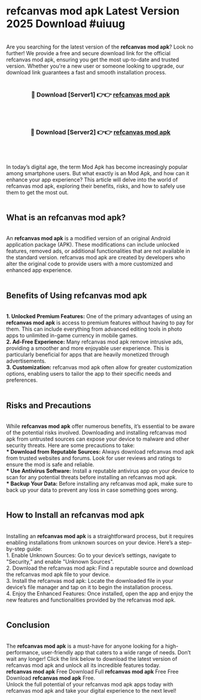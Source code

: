 # refcanvas mod apk Latest Version 2025 Download #uiuug<br>
<br>
Are you searching for the latest version of the <strong>refcanvas mod apk</strong>? Look no further! We provide a free and secure download link for the official refcanvas mod apk, ensuring you get the most up-to-date and trusted version. Whether you're a new user or someone looking to upgrade, our download link guarantees a fast and smooth installation process.
<br>
<br>
<div align="center">
<h3>🔴 Download [Server1] 👉👉 <a href="https://modyolo.store/refcanvas_mod_apk">refcanvas mod apk</a></h3><br>
<br>
<h3>🔴 Download [Server2] 👉👉 <a href="https://modyolo.store/=refcanvas_mod_apk">refcanvas mod apk</a></h3><br>
</div>
<br>
<br>
In today’s digital age, the term Mod Apk has become increasingly popular among smartphone users. But what exactly is an Mod Apk, and how can it enhance your app experience? This article will delve into the world of refcanvas mod apk, exploring their benefits, risks, and how to safely use them to get the most out.
<br>
<br>
<h2>What is an refcanvas mod apk?</h2>
<br>
An <strong>refcanvas mod apk</strong> is a modified version of an original Android application package (APK). These modifications can include unlocked features, removed ads, or additional functionalities that are not available in the standard version. refcanvas mod apk are created by developers who alter the original code to provide users with a more customized and enhanced app experience.
<br>
<br>
<h2>Benefits of Using refcanvas mod apk</h2>
<br>
<strong> 1. Unlocked Premium Features:</strong> One of the primary advantages of using an <strong>refcanvas mod apk</strong> is access to premium features without having to pay for them. This can include everything from advanced editing tools in photo apps to unlimited in-game currency in mobile games.
<br>
<strong> 2. Ad-Free Experience:</strong> Many refcanvas mod apk remove intrusive ads, providing a smoother and more enjoyable user experience. This is particularly beneficial for apps that are heavily monetized through advertisements.
<br>
<strong> 3. Customization:</strong> refcanvas mod apk often allow for greater customization options, enabling users to tailor the app to their specific needs and preferences.
<br>
<br>
<h2>Risks and Precautions</h2>
<br>
While <strong>refcanvas mod apk</strong> offer numerous benefits, it’s essential to be aware of the potential risks involved. Downloading and installing refcanvas mod apk from untrusted sources can expose your device to malware and other security threats. Here are some precautions to take:
<br>
<strong> * Download from Reputable Sources:</strong> Always download refcanvas mod apk from trusted websites and forums. Look for user reviews and ratings to ensure the mod is safe and reliable.
<br>
<strong> * Use Antivirus Software:</strong> Install a reputable antivirus app on your device to scan for any potential threats before installing an refcanvas mod apk.
<br>
<strong> * Backup Your Data:</strong> Before installing any refcanvas mod apk, make sure to back up your data to prevent any loss in case something goes wrong.
<br>
<br>
<h2>How to Install an refcanvas mod apk</h2>
<br>
Installing an <strong>refcanvas mod apk</strong> is a straightforward process, but it requires enabling installations from unknown sources on your device. Here’s a step-by-step guide:
<br>
 1. Enable Unknown Sources: Go to your device’s settings, navigate to "Security," and enable "Unknown Sources".
<br>
 2. Download the refcanvas mod apk: Find a reputable source and download the refcanvas mod apk file to your device.
<br>
 3. Install the refcanvas mod apk: Locate the downloaded file in your device’s file manager and tap on it to begin the installation process.
<br>
 4. Enjoy the Enhanced Features: Once installed, open the app and enjoy the new features and functionalities provided by the refcanvas mod apk.
<br>
<br>
<h2><strong>Conclusion</strong></h2>
<br>
The <strong>refcanvas mod apk</strong> is a must-have for anyone looking for a high-performance, user-friendly app that caters to a wide range of needs. Don’t wait any longer! Click the link below to download the latest version of refcanvas mod apk and unlock all its incredible features today.
<br>
<strong>refcanvas mod apk</strong> Free Download Full <strong>refcanvas mod apk</strong> Free Free Download <strong>refcanvas mod apk</strong> Free.
<br>
Unlock the full potential of your refcanvas mod apk apps today with refcanvas mod apk and take your digital experience to the next level!

